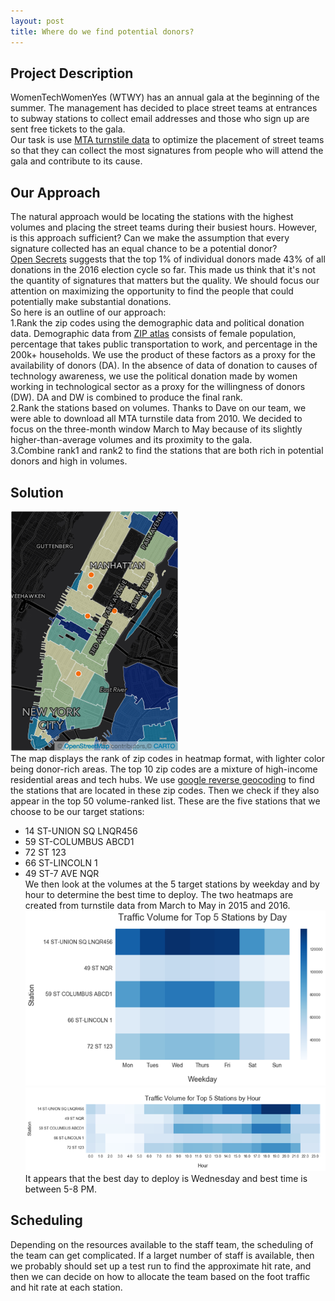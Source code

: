 ```yaml
---
layout: post
title: Where do we find potential donors?
---
```

## Project Description      
WomenTechWomenYes (WTWY) has an annual gala at the beginning of the summer. The management has decided to place street teams at entrances to subway stations to collect email addresses and those who sign up are sent free tickets to the gala.  
Our task is use [MTA turnstile data](http://web.mta.info/developers/turnstile.html) to optimize the placement of street teams so that they can collect the most signatures from people who will attend the gala and contribute to its cause.  

## Our Approach        
The natural approach would be locating the stations with the highest volumes and placing the street teams during their busiest hours. However, is this approach sufficient? Can we make the assumption that every signature collected has an equal chance to be a potential donor?  
[Open Secrets](https://www.opensecrets.org/outsidespending/donor_stats.php?cycle=2016&type=I) suggests that the top 1% of individual donors made 43% of all donations in the 2016 election cycle so far. This made us think that it's not the quantity of signatures that matters but the quality. We should focus our attention on maximizing the opportunity to find the people that could potentially make substantial donations.  
So here is an outline of our approach:  
1.Rank the zip codes using the demographic data and political donation data. Demographic data from [ZIP atlas](http://zipatlas.com/us/ny/new-york.htm) consists of female population, percentage that takes public transportation to work, and percentage in the 200k+ households. We use the product of these factors as a proxy for the availability of donors (DA). In the absence of data of donation to causes of technology awareness, we use the political donation made by women working in technological sector as a proxy for the willingness of donors (DW). DA and DW is combined to produce the final rank.  
2.Rank the stations based on volumes. Thanks to Dave on our team, we were able to download all MTA turnstile data from 2010. We decided to focus on the three-month window March to May because of its slightly higher-than-average volumes and its proximity to the gala.  
3.Combine rank1 and rank2 to find the stations that are both rich in potential donors and high in volumes.  

## Solution  
![zipcode stations](../images/zip_station.png)  
The map displays the rank of zip codes in heatmap format, with lighter color being donor-rich areas. The top 10 zip codes are a mixture of high-income residential areas and tech hubs. We use [google reverse geocoding](https://developers.google.com/maps/documentation/geocoding/intro#ReverseGeocoding) to find the stations that are located in these zip codes. Then we check if they also appear in the top 50 volume-ranked list. These are the five stations that we choose to be our target stations:   
- 14 ST-UNION SQ LNQR456    
- 59 ST-COLUMBUS ABCD1   
- 72 ST 123   
- 66 ST-LINCOLN 1   
- 49 ST-7 AVE NQR   
We then look at the volumes at the 5 target stations by weekday and by hour to determine the best time to deploy. The two heatmaps are created from turnstile data from March to May in 2015 and 2016.
![by weekday](../images/byday.png)
![by hour](../images/byhour.png)  
It appears that the best day to deploy is Wednesday and best time is between 5-8 PM.  

## Scheduling  
Depending on the resources available to the staff team, the scheduling of the team can get complicated. If a larget number of staff is available, then we probably should set up a test run to find the approximate hit rate, and then we can decide on how to allocate the team based on the foot traffic and hit rate at each station.

